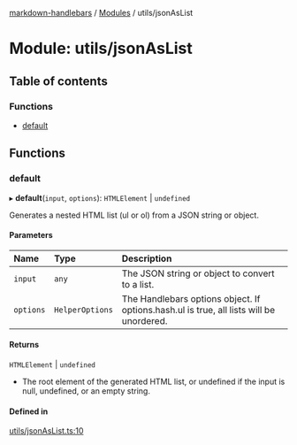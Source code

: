 [markdown-handlebars](../README.md) / [Modules](../modules.md) / utils/jsonAsList

# Module: utils/jsonAsList

## Table of contents

### Functions

- [default](utils_jsonAsList.md#default)

## Functions

### default

▸ **default**(`input`, `options`): `HTMLElement` \| `undefined`

Generates a nested HTML list (ul or ol) from a JSON string or object.

#### Parameters

| Name | Type | Description |
| :------ | :------ | :------ |
| `input` | `any` | The JSON string or object to convert to a list. |
| `options` | `HelperOptions` | The Handlebars options object. If options.hash.ul is true, all lists will be unordered. |

#### Returns

`HTMLElement` \| `undefined`

- The root element of the generated HTML list, or undefined if the input is null, undefined, or an empty string.

#### Defined in

[utils/jsonAsList.ts:10](https://github.com/nationalparkservice/npmap5-plugins/blob/044451c/markdown-handlebars/src/utils/jsonAsList.ts#L10)
